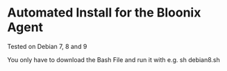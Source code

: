 # Automated Install for the Bloonix Agent
Tested on Debian 7, 8 and 9

You only have to download the Bash File and run it with e.g. sh debian8.sh